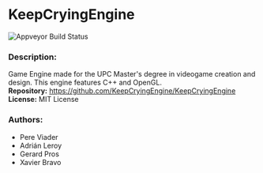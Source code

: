# KeepCryingEngine

<img alt="Appveyor Build Status"
       src="https://ci.appveyor.com/api/projects/status/0a07gln4vgj0rpj4?svg=true"/>

### Description:

Game Engine made for the UPC Master's degree in videogame creation and design. This engine features C++ and OpenGL.  
**Repository:** https://github.com/KeepCryingEngine/KeepCryingEngine  
**License:** MIT License  

### Authors:

 - Pere Viader  
 - Adrián Leroy  
 - Gerard Pros  
 - Xavier Bravo
